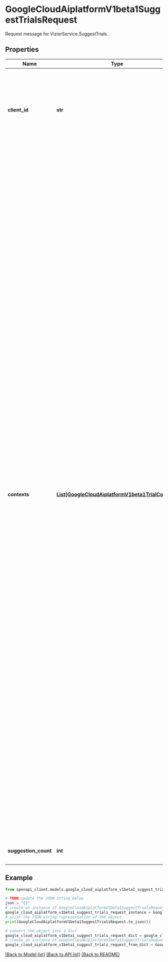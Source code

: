 # GoogleCloudAiplatformV1beta1SuggestTrialsRequest

Request message for VizierService.SuggestTrials.

## Properties

Name | Type | Description | Notes
------------ | ------------- | ------------- | -------------
**client_id** | **str** | Required. The identifier of the client that is requesting the suggestion. If multiple SuggestTrialsRequests have the same &#x60;client_id&#x60;, the service will return the identical suggested Trial if the Trial is pending, and provide a new Trial if the last suggested Trial was completed. | [optional] 
**contexts** | [**List[GoogleCloudAiplatformV1beta1TrialContext]**](GoogleCloudAiplatformV1beta1TrialContext.md) | Optional. This allows you to specify the \&quot;context\&quot; for a Trial; a context is a slice (a subspace) of the search space. Typical uses for contexts: 1) You are using Vizier to tune a server for best performance, but there&#39;s a strong weekly cycle. The context specifies the day-of-week. This allows Tuesday to generalize from Wednesday without assuming that everything is identical. 2) Imagine you&#39;re optimizing some medical treatment for people. As they walk in the door, you know certain facts about them (e.g. sex, weight, height, blood-pressure). Put that information in the context, and Vizier will adapt its suggestions to the patient. 3) You want to do a fair A/B test efficiently. Specify the \&quot;A\&quot; and \&quot;B\&quot; conditions as contexts, and Vizier will generalize between \&quot;A\&quot; and \&quot;B\&quot; conditions. If they are similar, this will allow Vizier to converge to the optimum faster than if \&quot;A\&quot; and \&quot;B\&quot; were separate Studies. NOTE: You can also enter contexts as REQUESTED Trials, e.g. via the CreateTrial() RPC; that&#39;s the asynchronous option where you don&#39;t need a close association between contexts and suggestions. NOTE: All the Parameters you set in a context MUST be defined in the Study. NOTE: You must supply 0 or $suggestion_count contexts. If you don&#39;t supply any contexts, Vizier will make suggestions from the full search space specified in the StudySpec; if you supply a full set of context, each suggestion will match the corresponding context. NOTE: A Context with no features set matches anything, and allows suggestions from the full search space. NOTE: Contexts MUST lie within the search space specified in the StudySpec. It&#39;s an error if they don&#39;t. NOTE: Contexts preferentially match ACTIVE then REQUESTED trials before new suggestions are generated. NOTE: Generation of suggestions involves a match between a Context and (optionally) a REQUESTED trial; if that match is not fully specified, a suggestion will be geneated in the merged subspace. | [optional] 
**suggestion_count** | **int** | Required. The number of suggestions requested. It must be positive. | [optional] 

## Example

```python
from openapi_client.models.google_cloud_aiplatform_v1beta1_suggest_trials_request import GoogleCloudAiplatformV1beta1SuggestTrialsRequest

# TODO update the JSON string below
json = "{}"
# create an instance of GoogleCloudAiplatformV1beta1SuggestTrialsRequest from a JSON string
google_cloud_aiplatform_v1beta1_suggest_trials_request_instance = GoogleCloudAiplatformV1beta1SuggestTrialsRequest.from_json(json)
# print the JSON string representation of the object
print(GoogleCloudAiplatformV1beta1SuggestTrialsRequest.to_json())

# convert the object into a dict
google_cloud_aiplatform_v1beta1_suggest_trials_request_dict = google_cloud_aiplatform_v1beta1_suggest_trials_request_instance.to_dict()
# create an instance of GoogleCloudAiplatformV1beta1SuggestTrialsRequest from a dict
google_cloud_aiplatform_v1beta1_suggest_trials_request_from_dict = GoogleCloudAiplatformV1beta1SuggestTrialsRequest.from_dict(google_cloud_aiplatform_v1beta1_suggest_trials_request_dict)
```
[[Back to Model list]](../README.md#documentation-for-models) [[Back to API list]](../README.md#documentation-for-api-endpoints) [[Back to README]](../README.md)


